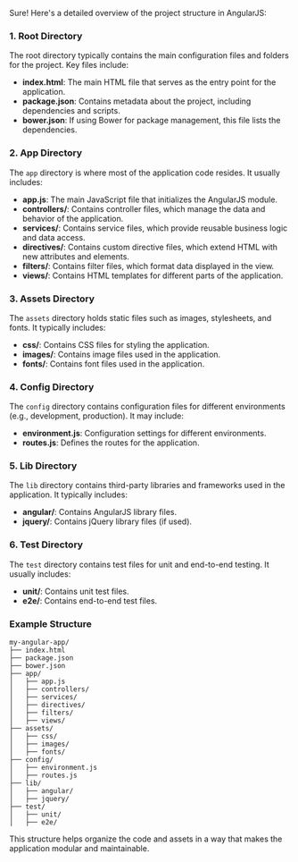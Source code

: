 Sure! Here's a detailed overview of the project structure in AngularJS:

### 1. **Root Directory**

The root directory typically contains the main configuration files and folders for the project. Key files include:

- **index.html**: The main HTML file that serves as the entry point for the application.
- **package.json**: Contains metadata about the project, including dependencies and scripts.
- **bower.json**: If using Bower for package management, this file lists the dependencies.

### 2. **App Directory**

The `app` directory is where most of the application code resides. It usually includes:

- **app.js**: The main JavaScript file that initializes the AngularJS module.
- **controllers/**: Contains controller files, which manage the data and behavior of the application.
- **services/**: Contains service files, which provide reusable business logic and data access.
- **directives/**: Contains custom directive files, which extend HTML with new attributes and elements.
- **filters/**: Contains filter files, which format data displayed in the view.
- **views/**: Contains HTML templates for different parts of the application.

### 3. **Assets Directory**

The `assets` directory holds static files such as images, stylesheets, and fonts. It typically includes:

- **css/**: Contains CSS files for styling the application.
- **images/**: Contains image files used in the application.
- **fonts/**: Contains font files used in the application.

### 4. **Config Directory**

The `config` directory contains configuration files for different environments (e.g., development, production). It may include:

- **environment.js**: Configuration settings for different environments.
- **routes.js**: Defines the routes for the application.

### 5. **Lib Directory**

The `lib` directory contains third-party libraries and frameworks used in the application. It typically includes:

- **angular/**: Contains AngularJS library files.
- **jquery/**: Contains jQuery library files (if used).

### 6. **Test Directory**

The `test` directory contains test files for unit and end-to-end testing. It usually includes:

- **unit/**: Contains unit test files.
- **e2e/**: Contains end-to-end test files.

### Example Structure

```
my-angular-app/
├── index.html
├── package.json
├── bower.json
├── app/
│   ├── app.js
│   ├── controllers/
│   ├── services/
│   ├── directives/
│   ├── filters/
│   ├── views/
├── assets/
│   ├── css/
│   ├── images/
│   ├── fonts/
├── config/
│   ├── environment.js
│   ├── routes.js
├── lib/
│   ├── angular/
│   ├── jquery/
├── test/
│   ├── unit/
│   ├── e2e/
```

This structure helps organize the code and assets in a way that makes the application modular and maintainable.
